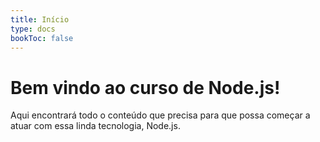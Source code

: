 ```yaml
---
title: Início
type: docs
bookToc: false
---
```


# Bem vindo ao curso de Node.js!

Aqui encontrará todo o conteúdo que precisa para que possa começar a atuar com essa linda tecnologia, Node.js.